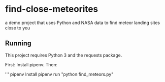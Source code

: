 # find-close-meteorites
a demo project that uses Python and NASA data to find meteor landing sites close to you

## Running
This project requires Python 3 and the requests package.

First: Install pipenv. Then:

'''
pipenv Install
pipenv run "python find_meteors.py"
